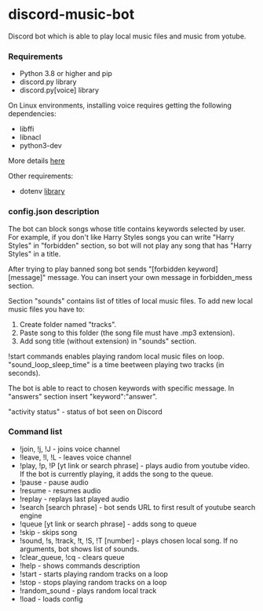 # discord-music-bot
Discord bot which is able to play local music files and music from yotube.

### Requirements
- Python 3.8 or higher and pip
- discord.py library
- discord.py[voice] library

On Linux environments, installing voice requires getting the following dependencies:
- libffi
- libnacl
- python3-dev

More details [here](https://discordpy.readthedocs.io/en/stable/intro.html)

Other requirements:
- dotenv [library](https://pypi.org/project/python-dotenv/)

### config.json description
The bot can block songs whose title contains keywords selected by user. For example, if you don't like Harry Styles songs you can write "Harry Styles" in "forbidden" section, so bot will not play any song that has "Harry Styles" in a title.

After trying to play banned song bot sends "[forbidden keyword] [message]" message. You can insert your own message in forbidden_mess section.

Section "sounds" contains list of titles of local music files. To add new local music files you have to:
1. Create folder named "tracks".
2. Paste song to this folder (the song file must have .mp3 extension).
3. Add song title (without extension) in "sounds" section.

!start commands enables playing random local music files on loop. "sound_loop_sleep_time" is a time beetween playing two tracks (in seconds).

The bot is able to react to chosen keywords with specific message. In "answers" section insert "keyword":"answer".

"activity status" - status of bot seen on Discord

### Command list
- !join, !j, !J - joins voice channel
- !leave, !l, !L - leaves voice channel
- !play, !p, !P [yt link or search phrase] - plays audio from youtube video. If the bot is currently playing, it adds the song to the queue.
- !pause - pause audio
- !resume - resumes audio
- !replay - replays last played audio
- !search [search phrase] - bot sends URL to first result of youtube search engine
- !queue [yt link or search phrase] - adds song to queue
- !skip - skips song
- !sound, !s, !track, !t, !S, !T [number] - plays chosen local song. If no arguments, bot shows list of sounds.
- !clear_queue, !cq - clears queue
- !help - shows commands description
- !start - starts playing random tracks on a loop
- !stop - stops playing random tracks on a loop
- !random_sound - plays random local track
- !load - loads config



